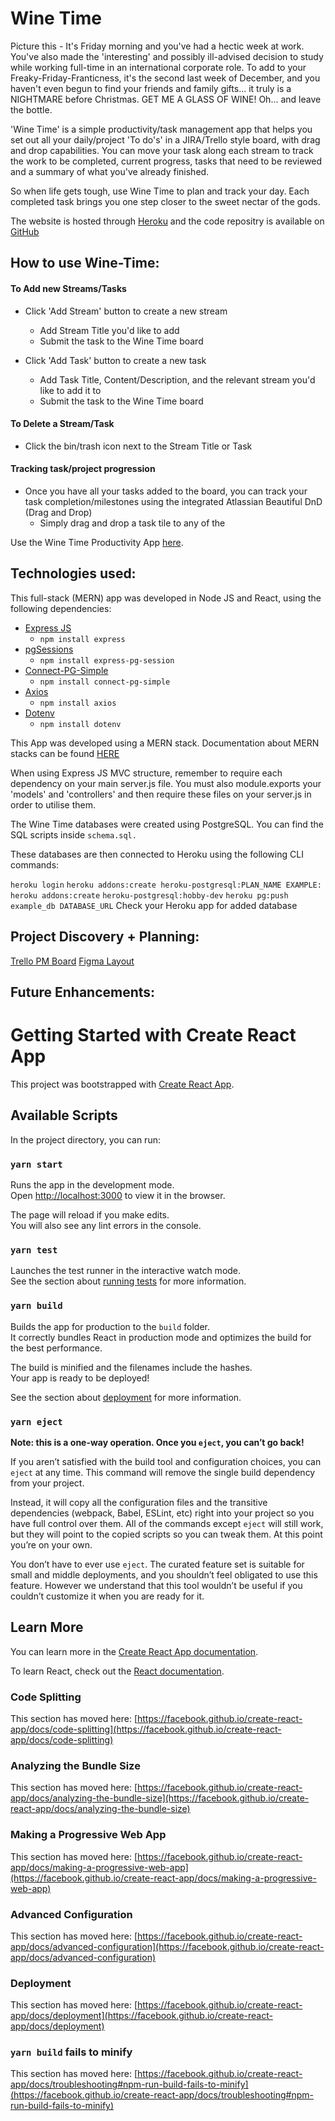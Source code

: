 # Wine Time
Picture this - It's Friday morning and you've had a hectic week at work. You've also made the 'interesting' and possibly ill-advised decision to study while working full-time in an international corporate role. To add to your Freaky-Friday-Franticness, it's the second last week of December, and you haven't even begun to find your friends and family gifts... it truly is a NIGHTMARE before Christmas. GET ME A GLASS OF WINE! Oh... and leave the bottle.

'Wine Time' is a simple productivity/task management app that helps you set out all your daily/project 'To do's' in a JIRA/Trello style board, with drag and drop capabilities. You can move your task along each stream to track the work to be completed, current progress, tasks that need to be reviewed and a summary of what you've already finished. 

So when life gets tough, use Wine Time to plan and track your day. Each completed task brings you one step closer to the sweet nectar of the gods.

The website is hosted through [Heroku](https://devcenter.heroku.com/categories/reference) and the code repositry is available on [GitHub](https://github.com/)

## How to use Wine-Time:

#### To Add new Streams/Tasks
* Click 'Add Stream' button to create a new stream
  * Add Stream Title you'd like to add
  * Submit the task to the Wine Time board

* Click 'Add Task' button to create a new task
  * Add Task Title, Content/Description, and the relevant stream you'd like to add it to
  * Submit the task to the Wine Time board

#### To Delete a Stream/Task
* Click the bin/trash icon next to the Stream Title or Task

#### Tracking task/project progression
* Once you have all your tasks added to the board, you can track your task completion/milestones using the integrated Atlassian Beautiful DnD (Drag and Drop)
  *  Simply drag and drop a task tile to any of the 


Use the Wine Time Productivity App [here](#).

## Technologies used:
This full-stack (MERN) app was developed in Node JS and React, using the following dependencies:

- [Express JS](https://expressjs.com/)
  - ```npm install express```
- [pgSessions](https://www.npmjs.com/package/express-pg-session)
  - ```npm install express-pg-session```
- [Connect-PG-Simple](https://www.npmjs.com/package/connect-pg-simple)
  - ```npm install connect-pg-simple```
- [Axios](https://axios-http.com/docs/intro)
  - ```npm install axios```
- [Dotenv](https://www.npmjs.com/package/dotenv)
  - ```npm install dotenv```

This App was developed using a MERN stack. Documentation about MERN stacks can be found [HERE](https://outweb.io/documentation.html)

When using Express JS MVC structure, remember to require each dependency on your main server.js file. You must also module.exports your 'models' and 'controllers' and then require these files on your server.js in order to utilise them.

The Wine Time databases were created using PostgreSQL. You can find the SQL scripts inside ```schema.sql.```

These databases are then connected to Heroku using the following CLI commands:

```heroku login```
```heroku addons:create heroku-postgresql:PLAN_NAME EXAMPLE: heroku addons:create``` ```heroku-postgresql:hobby-dev```
```heroku pg:push example_db DATABASE_URL```
Check your Heroku app for added database

## Project Discovery + Planning:
[Trello PM Board](#)
[Figma Layout](#)

## Future Enhancements:



# Getting Started with Create React App

This project was bootstrapped with [Create React App](https://github.com/facebook/create-react-app).

## Available Scripts

In the project directory, you can run:

### `yarn start`

Runs the app in the development mode.\
Open [http://localhost:3000](http://localhost:3000) to view it in the browser.

The page will reload if you make edits.\
You will also see any lint errors in the console.

### `yarn test`

Launches the test runner in the interactive watch mode.\
See the section about [running tests](https://facebook.github.io/create-react-app/docs/running-tests) for more information.

### `yarn build`

Builds the app for production to the `build` folder.\
It correctly bundles React in production mode and optimizes the build for the best performance.

The build is minified and the filenames include the hashes.\
Your app is ready to be deployed!

See the section about [deployment](https://facebook.github.io/create-react-app/docs/deployment) for more information.

### `yarn eject`

**Note: this is a one-way operation. Once you `eject`, you can’t go back!**

If you aren’t satisfied with the build tool and configuration choices, you can `eject` at any time. This command will remove the single build dependency from your project.

Instead, it will copy all the configuration files and the transitive dependencies (webpack, Babel, ESLint, etc) right into your project so you have full control over them. All of the commands except `eject` will still work, but they will point to the copied scripts so you can tweak them. At this point you’re on your own.

You don’t have to ever use `eject`. The curated feature set is suitable for small and middle deployments, and you shouldn’t feel obligated to use this feature. However we understand that this tool wouldn’t be useful if you couldn’t customize it when you are ready for it.

## Learn More

You can learn more in the [Create React App documentation](https://facebook.github.io/create-react-app/docs/getting-started).

To learn React, check out the [React documentation](https://reactjs.org/).

### Code Splitting

This section has moved here: [https://facebook.github.io/create-react-app/docs/code-splitting](https://facebook.github.io/create-react-app/docs/code-splitting)

### Analyzing the Bundle Size

This section has moved here: [https://facebook.github.io/create-react-app/docs/analyzing-the-bundle-size](https://facebook.github.io/create-react-app/docs/analyzing-the-bundle-size)

### Making a Progressive Web App

This section has moved here: [https://facebook.github.io/create-react-app/docs/making-a-progressive-web-app](https://facebook.github.io/create-react-app/docs/making-a-progressive-web-app)

### Advanced Configuration

This section has moved here: [https://facebook.github.io/create-react-app/docs/advanced-configuration](https://facebook.github.io/create-react-app/docs/advanced-configuration)

### Deployment

This section has moved here: [https://facebook.github.io/create-react-app/docs/deployment](https://facebook.github.io/create-react-app/docs/deployment)

### `yarn build` fails to minify

This section has moved here: [https://facebook.github.io/create-react-app/docs/troubleshooting#npm-run-build-fails-to-minify](https://facebook.github.io/create-react-app/docs/troubleshooting#npm-run-build-fails-to-minify)
